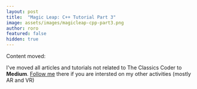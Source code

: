 ```yaml
---
layout: post
title:  "Magic Leap: C++ Tutorial Part 3"
image: assets/images/magicleap-cpp-part3.png
author: roro
featured: false
hidden: true
---
```



Content moved:

I've moved all articles and tutorials not related to The Classics Coder to **Medium**.
[Follow me](https://medium.com/@rogerboesch) there if you are intersted on my other activities (mostly AR and VR)